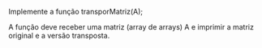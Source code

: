 Implemente a função transporMatriz(A);

A função deve receber uma matriz (array de arrays) A e imprimir a matriz original e a versão transposta.
